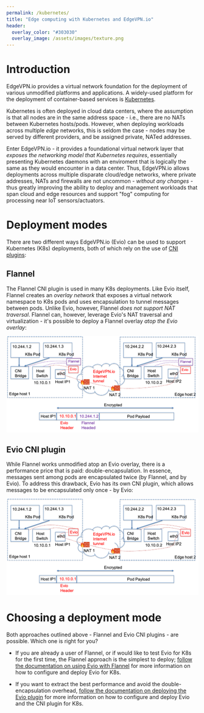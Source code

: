 ```yaml
---
permalink: /kubernetes/
title: "Edge computing with Kubernetes and EdgeVPN.io"
header:
  overlay_color: "#303030"
  overlay_image: /assets/images/texture.png
---
```


# <i class="fas fa-cubes"></i> Introduction

EdgeVPN.io provides a virtual network foundation for the deployment of various unmodified platforms and applications. A widely-used platform for the deployment of container-based services is [Kubernetes](https://kubernetes.io). 

Kubernetes is often deployed in cloud data centers, where the assumption is that all nodes are in the same address space - i.e., there are no NATs between Kubernetes hosts/pods. However, when deploying workloads across multiple _edge_ networks, this is seldom the case - nodes may be served by different providers, and be assigned private, NATed addresses. 

Enter EdgeVPN.io - it provides a foundational virtual network layer that _exposes the networking model that Kubernetes requires_, essentially presenting Kubernetes daemons with an enviroment that is logically the same as they would encounter in a data center. Thus, EdgeVPN.io allows deployments across multiple disparate cloud/edge networks, where private addresses, NATs and firewalls are not uncommon - _without any changes_ - thus greatly improving the ability to deploy and management workloads that span cloud and edge resources and support "fog" computing for processing near IoT sensors/actuators.

# <i class="fas fa-cubes"></i> Deployment modes

There are two different ways EdgeVPN.io (Evio) can be used to support Kubernetes (K8s) deployments, both of which rely on the use of [CNI plugins](https://kubernetes.io/docs/concepts/extend-kubernetes/compute-storage-net/network-plugins/#cni):

## Flannel

The Flannel CNI plugin is used in many K8s deployments. Like Evio itself, Flannel creates an _overlay network_ that exposes a virtual network namespace to K8s pods and uses encapsulation to tunnel messages between pods. Unlike Evio, however, Flannel _does not support NAT traversal_. Flannel can, however, leverage Evio's NAT traversal and virtualization - it's possible to deploy a Flannel overlay _atop the Evio overlay_:

![K8s with Flannel CNI plugin over Evio](/assets/images/evio-flannel-overview_4.png)

## Evio CNI plugin

While Flannel works unmodified atop an Evio overlay, there is a performance price that is paid: double-encapsulation. In essence, messages sent among pods are encapsulated twice (by Flannel, and by Evio). To address this drawback, Evio has its own CNI plugin, which allows messages to be encapsulated only once - by Evio:

![K8s with Evio CNI plugin](/assets/images/evio-cni-overview_4.png)

# <i class="fas fa-cubes"></i> Choosing a deployment mode

Both approaches outlined above - Flannel and Evio CNI plugins - are possible. Which one is right for you? 

* If you are already a user of Flannel, or if would like to test Evio for K8s for the first time, the Flannel approach is the simplest to deploy; [follow the documentation on using Evio with Flannel](/flannel) for more information on how to configure and deploy Evio for K8s.

* If you want to extract the best performance and avoid the double-encapsulation overhead, [follow the documentation on deploying the Evio plugin](/cniplugin) for more information on how to configure and deploy Evio and the CNI plugin for K8s.
